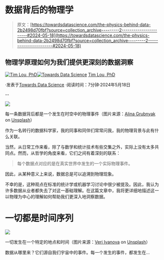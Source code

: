 # 数据背后的物理学

> 原文：[https://towardsdatascience.com/the-physics-behind-data-2b2498d70fbf?source=collection_archive---------2-----------------------#2024-05-18](https://towardsdatascience.com/the-physics-behind-data-2b2498d70fbf?source=collection_archive---------2-----------------------#2024-05-18)

## 物理学原理如何为我们提供更深刻的数据洞察

[](https://tim-lou.medium.com/?source=post_page---byline--2b2498d70fbf--------------------------------)[![Tim Lou, PhD](../Images/e4931bb6d59e27730529ceaf00a23822.png)](https://tim-lou.medium.com/?source=post_page---byline--2b2498d70fbf--------------------------------)[](https://towardsdatascience.com/?source=post_page---byline--2b2498d70fbf--------------------------------)[![Towards Data Science](../Images/a6ff2676ffcc0c7aad8aaf1d79379785.png)](https://towardsdatascience.com/?source=post_page---byline--2b2498d70fbf--------------------------------) [Tim Lou, PhD](https://tim-lou.medium.com/?source=post_page---byline--2b2498d70fbf--------------------------------)

·发表于[Towards Data Science](https://towardsdatascience.com/?source=post_page---byline--2b2498d70fbf--------------------------------) ·阅读时间：7分钟·2024年5月18日

--

![](../Images/6af114e14e395210eac9ccb0a074dec8.png)

每一条数据背后都是一个发生在时空中的物理事件（图片来源：[Alina Grubnyak](https://unsplash.com/@alinnnaaaa?utm_source=medium&utm_medium=referral) on [Unsplash](https://unsplash.com/?utm_source=medium&utm_medium=referral)）

作为一名转行的数据科学家，我的同事和同伴们常常问我，我的物理背景与此有什么关联。

当然，从日常工作来看，除了与数学和统计技术有些交集之外，实际上没有太多共同点。然而，从哲学的角度来看，它们之间有着深刻的联系：

> 每个数据点对应的是在真实世界中发生的一个实际物理事件。

因此，从某种意义上来说，数据总是可以追溯到物理现象。

不幸的是，这种观点在标准的统计学或机器学习讨论中很少被提及。因此，我认为许多数据从业者都失去了对这一基础理解。在这篇文章中，我将更详细地描述这一以物理为中心的理解如何帮助我们更深入地洞察数据。

# 一切都是时间序列

![](../Images/337dc2812cae4e2dd61cdb8648d361a6.png)

一切发生在一个特定的地点和时间（图片来源：[Veri Ivanova](https://unsplash.com/@veri_ivanova?utm_source=medium&utm_medium=referral) on [Unsplash](https://unsplash.com/?utm_source=medium&utm_medium=referral)）

数据从哪里来？它们源自我们宇宙中的事件。每一个发生的事件，都发生在…
